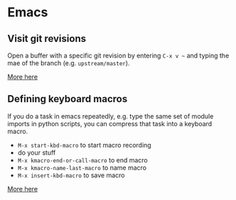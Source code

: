# Emacs



## Visit git revisions


Open a buffer with a specific git revision by entering `C-x v ~`
and typing the mae of the branch (e.g. `upstream/master`).

[More here](https://stackoverflow.com/questions/25420282/using-emacs-and-magit-to-visit-a-file-in-given-commit-branch-etc)

## Defining keyboard macros

If you do a task in emacs repeatedly, e.g. type the same set of module
imports in python scripts, you can compress that task into a keyboard macro.

- `M-x start-kbd-macro` to start macro recording
- do your stuff
- `M-x kmacro-end-or-call-macro` to end macro
- `M-x kmacro-name-last-macro` to name macro
- `M-x insert-kbd-macro` to save macro

[More here](https://emacs.stackexchange.com/questions/70/how-to-save-a-keyboard-macro-as-a-lisp-function)